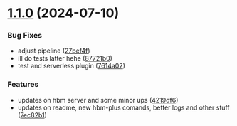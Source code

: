 # [1.1.0](https://github.com/lipeflorentino/dev-hbmplus-caplink/compare/v1.0.0...v1.1.0) (2024-07-10)


### Bug Fixes

* adjust pipeline ([27bef4f](https://github.com/lipeflorentino/dev-hbmplus-caplink/commit/27bef4f24998c4348cdaef7b2d2058cdbf0cda5b))
* ill do tests latter hehe ([87721b0](https://github.com/lipeflorentino/dev-hbmplus-caplink/commit/87721b0b6682538ae06da7f9a2762bdd027aed69))
* test and serverless plugin ([7614a02](https://github.com/lipeflorentino/dev-hbmplus-caplink/commit/7614a02376e9f065a789693c0e5f9f9fa32e1fe2))


### Features

* updates on hbm server and some minor ups ([4219df6](https://github.com/lipeflorentino/dev-hbmplus-caplink/commit/4219df652d671f9bbf4401816d845b454af9d994))
* updates on readme, new hbm-plus comands, better logs and other stuff ([7ec82b1](https://github.com/lipeflorentino/dev-hbmplus-caplink/commit/7ec82b16d2f2f872753703b41997c0da22c75eeb))
